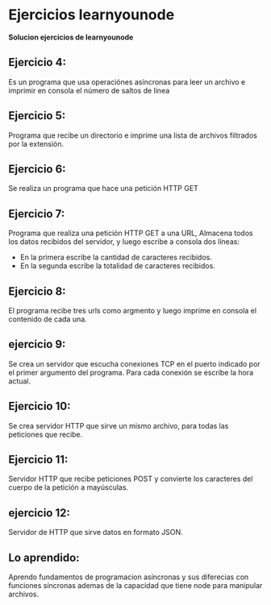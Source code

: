 # Ejercicios learnyounode

**Solucion ejercicios de learnyounode**

## Ejercicio 4:
Es un programa que usa operaciónes asíncronas para leer un archivo e imprimir en consola el número de saltos de línea

## Ejercicio 5:
Programa que recibe un directorio e imprime una lista de archivos filtrados por la extensión.

## Ejercicio 6:
Se realiza un programa que hace una petición  HTTP GET 

## Ejercicio 7:
Programa que realiza una petición HTTP GET a una URL, Almacena todos los datos recibidos del servidor, y luego escribe a consola dos líneas:
- En la primera escribe la cantidad de caracteres recibidos.
- En la segunda escribe la totalidad de caracteres recibidos.

## Ejercicio 8:
El programa recibe tres urls como argmento y luego imprime en consola el contenido de cada una.

## ejercicio 9:
Se crea un servidor que escucha conexiones TCP en el puerto indicado por el primer argumento del programa. Para cada conexión se escribe la hora actual.

## Ejercicio 10:
Se crea servidor HTTP que sirve un mismo archivo, para todas las peticiones que recibe.

## Ejercicio 11:
Servidor HTTP que recibe peticiones POST y convierte los caracteres del cuerpo de la petición a mayúsculas.

## ejercicio 12:
Servidor de HTTP que sirve datos en formato JSON.

## Lo aprendido:
Aprendo fundamentos de programacion asíncronas y sus diferecias con funciones síncronas ademas de la capacidad que tiene node para manipular archivos.
